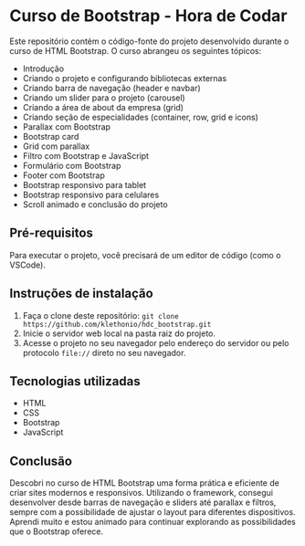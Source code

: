 # Curso de Bootstrap - Hora de Codar

Este repositório contém o código-fonte do projeto desenvolvido durante o curso de HTML Bootstrap. O curso abrangeu os seguintes tópicos:

- Introdução
- Criando o projeto e configurando bibliotecas externas
- Criando barra de navegação (header e navbar)
- Criando um slider para o projeto (carousel)
- Criando a área de about da empresa (grid)
- Criando seção de especialidades (container, row, grid e icons)
- Parallax com Bootstrap
- Bootstrap card
- Grid com parallax
- Filtro com Bootstrap e JavaScript
- Formulário com Bootstrap
- Footer com Bootstrap
- Bootstrap responsivo para tablet
- Bootstrap responsivo para celulares
- Scroll animado e conclusão do projeto

## Pré-requisitos

Para executar o projeto, você precisará de um editor de código (como o VSCode).

## Instruções de instalação

1. Faça o clone deste repositório: `git clone https://github.com/klethonio/hdc_bootstrap.git`
2. Inicie o servidor web local na pasta raiz do projeto.
3. Acesse o projeto no seu navegador pelo endereço do servidor ou pelo protocolo `file://` direto no seu navegador.

## Tecnologias utilizadas

- HTML
- CSS
- Bootstrap
- JavaScript

## Conclusão

Descobri no curso de HTML Bootstrap uma forma prática e eficiente de criar sites modernos e responsivos. Utilizando o framework, consegui desenvolver desde barras de navegação e sliders até parallax e filtros, sempre com a possibilidade de ajustar o layout para diferentes dispositivos. Aprendi muito e estou animado para continuar explorando as possibilidades que o Bootstrap oferece.
